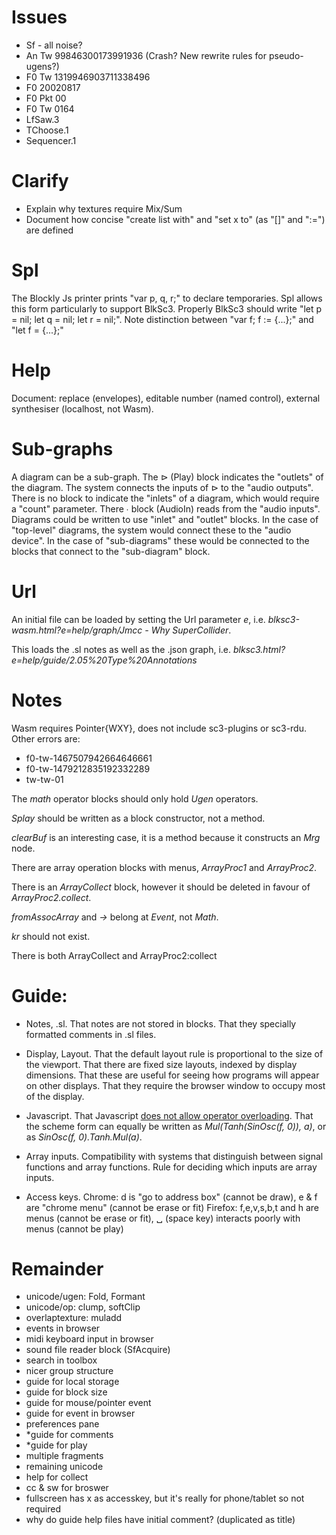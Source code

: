 # Issues

- Sf - all noise?
- An Tw 99846300173991936 (Crash? New rewrite rules for pseudo-ugens?)
- F0 Tw 1319946903711338496
- F0 20020817
- F0 Pkt 00
- F0 Tw 0164
- LfSaw.3
- TChoose.1
- Sequencer.1

# Clarify

- Explain why textures require Mix/Sum
- Document how concise "create list with" and "set x to" (as "[]" and ":=") are defined

# Spl

The Blockly Js printer prints "var p, q, r;" to declare temporaries.
Spl allows this form particularly to support BlkSc3.
Properly BlkSc3 should write "let p = nil; let q = nil; let r = nil;".
Note distinction between "var f; f := {...};" and "let f = {...};"

# Help

Document:
replace (envelopes),
editable number (named control),
external synthesiser (localhost, not Wasm).

# Sub-graphs

A diagram can be a sub-graph.
The ⊳ (Play) block indicates the "outlets" of the diagram.
The system connects the inputs of ⊳ to the "audio outputs".
There is no block to indicate the "inlets" of a diagram, which would require a "count" parameter.
There ∙ block (AudioIn) reads from the "audio inputs".
Diagrams could be written to use "inlet" and "outlet" blocks.
In the case of "top-level" diagrams, the system would connect these to the "audio device".
In the case of "sub-diagrams" these would be connected to the blocks that connect to the "sub-diagram" block.

# Url

An initial file can be loaded by setting the Url parameter _e_,
i.e. _blksc3-wasm.html?e=help/graph/Jmcc - Why SuperCollider_.

This loads the .sl notes as well as the .json graph,
i.e. _blksc3.html?e=help/guide/2.05%20Type%20Annotations_

# Notes

Wasm requires Pointer{WXY}, does not include sc3-plugins or sc3-rdu.
Other errors are:

- f0-tw-1467507942664646661
- f0-tw-1479212835192332289
- tw-tw-01

The _math_ operator blocks should only hold _Ugen_ operators.

_Splay_ should be written as a block constructor, not a method.

_clearBuf_ is an interesting case, it is a method because it constructs an _Mrg_ node.

There are array operation blocks with menus, _ArrayProc1_ and _ArrayProc2_.

There is an _ArrayCollect_ block, however it should be deleted in favour of _ArrayProc2.collect_.

_fromAssocArray_ and _->_ belong at _Event_, not _Math_.

_kr_ should not exist.

There is both ArrayCollect and ArrayProc2:collect

# Guide:

- Notes, .sl.
  That notes are not stored in blocks.
  That they specially formatted comments in .sl files.

- Display, Layout.
  That the default layout rule is proportional to the size of the viewport.
  That there are fixed size layouts,  indexed by display dimensions.
  That these are useful for seeing how programs will appear on other displays.
  That they require the browser window to occupy most of the display.

- Javascript.
  That Javascript [does not allow operator overloading](https://github.com/tc39/proposal-operator-overloading).
  That the scheme form can equally be written as _Mul(Tanh(SinOsc(f, 0)), a)_,
  or as _SinOsc(f, 0).Tanh.Mul(a)_.

- Array inputs.
  Compatibility with systems that distinguish between signal functions and array functions.
  Rule for deciding which inputs are array inputs.

- Access keys.
  Chrome: d is "go to address box" (cannot be draw), e & f are "chrome menu" (cannot be erase or fit)
  Firefox: f,e,v,s,b,t and h are menus (cannot be erase or fit), ␣ (space key) interacts poorly with menus (cannot be play)

# Remainder

- unicode/ugen: Fold, Formant
- unicode/op: clump, softClip
- overlaptexture: muladd
- events in browser
- midi keyboard input in browser
- sound file reader block (SfAcquire)
- search in toolbox
- nicer group structure
- guide for local storage
- guide for block size
- guide for mouse/pointer event
- guide for event in browser
- preferences pane
- *guide for comments
- *guide for play
- multiple fragments
- remaining unicode
- help for collect
- cc & sw for broswer
- fullscreen has x as accesskey, but it's really for phone/tablet so not required
- why do guide help files have initial comment? (duplicated as title)
